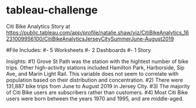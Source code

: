 # tableau-challenge
Citi Bike Analytics Story at https://public.tableau.com/app/profile/natalie.shaw/viz/CitiBikeAnalytics_16231009956100/CitiBikeAnalyticsJerseyCitySummerJune-August2019

#File Includes:
	#- 5 Worksheets
	#- 2 Dashboards
	#- 1 Story 
	
Insights:
	#1) Grove St Path was the station with the hightest number of bike trips. Other high-activity stations included Hamilton Park, Harborside, Sip Ave, and Marin Light Rail. This variable does not seem to correlate with population based on their distribution and concentration.
	#2) There were 131,887 bike trips from June to August 2019 in Jersey City.
	#3) The majority of Citi Bike users are subscribers rather than customers. 
	#4) Most Citi Bike users were born between the years 1970 and 1995, and are middle-aged.